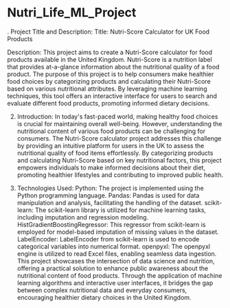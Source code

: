 # Nutri_Life_ML_Project
. Project Title and Description:
Title: Nutri-Score Calculator for UK Food Products

Description:
This project aims to create a Nutri-Score calculator for food products available in the United Kingdom. Nutri-Score is a nutrition label that provides at-a-glance information about the nutritional quality of a food product. The purpose of this project is to help consumers make healthier food choices by categorizing products and calculating their Nutri-Score based on various nutritional attributes. By leveraging machine learning techniques, this tool offers an interactive interface for users to search and evaluate different food products, promoting informed dietary decisions.

2. Introduction:
In today's fast-paced world, making healthy food choices is crucial for maintaining overall well-being. However, understanding the nutritional content of various food products can be challenging for consumers. The Nutri-Score calculator project addresses this challenge by providing an intuitive platform for users in the UK to assess the nutritional quality of food items effortlessly. By categorizing products and calculating Nutri-Score based on key nutritional factors, this project empowers individuals to make informed decisions about their diet, promoting healthier lifestyles and contributing to improved public health.

3. Technologies Used:
Python: The project is implemented using the Python programming language.
Pandas: Pandas is used for data manipulation and analysis, facilitating the handling of the dataset.
scikit-learn: The scikit-learn library is utilized for machine learning tasks, including imputation and regression modeling.
HistGradientBoostingRegressor: This regressor from scikit-learn is employed for model-based imputation of missing values in the dataset.
LabelEncoder: LabelEncoder from scikit-learn is used to encode categorical variables into numerical format.
openpyxl: The openpyxl engine is utilized to read Excel files, enabling seamless data ingestion.
This project showcases the intersection of data science and nutrition, offering a practical solution to enhance public awareness about the nutritional content of food products. Through the application of machine learning algorithms and interactive user interfaces, it bridges the gap between complex nutritional data and everyday consumers, encouraging healthier dietary choices in the United Kingdom.

